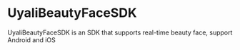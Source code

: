 # UyaliBeautyFaceSDK
UyaliBeautyFaceSDK is an SDK that supports real-time beauty face, support Android and iOS
